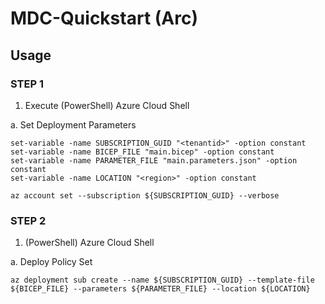 # MDC-Quickstart (Arc)

## Usage
### STEP 1
1. Execute (PowerShell) Azure Cloud Shell

a. Set Deployment Parameters

```
set-variable -name SUBSCRIPTION_GUID "<tenantid>" -option constant
set-variable -name BICEP_FILE "main.bicep" -option constant
set-variable -name PARAMETER_FILE "main.parameters.json" -option constant
set-variable -name LOCATION "<region>" -option constant

az account set --subscription ${SUBSCRIPTION_GUID} --verbose

```
### STEP 2
1. (PowerShell) Azure Cloud Shell

a. Deploy Policy Set

```
az deployment sub create --name ${SUBSCRIPTION_GUID} --template-file ${BICEP_FILE} --parameters ${PARAMETER_FILE} --location ${LOCATION}

```
